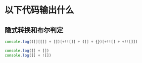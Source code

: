 # 以下代码输出什么

## 隐式转换和布尔判定

```javascript
console.log(([][[]] + [])[+!![]] + ([] + {})[+!![] + +!![]])

console.log([] + [])
console.log([] + ![])
```
